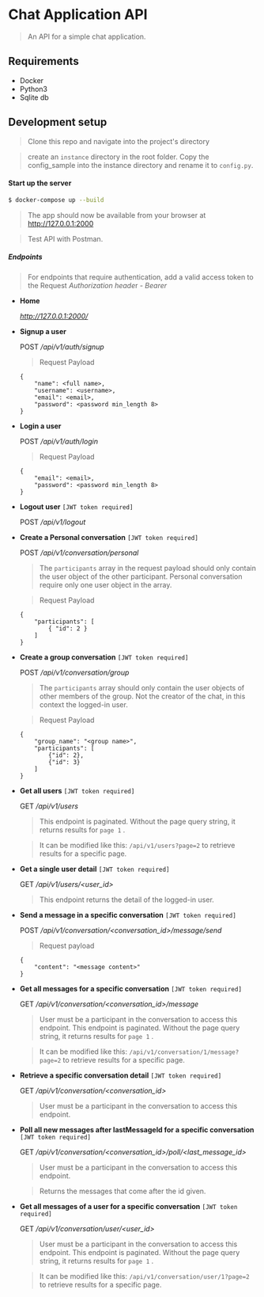 # Chat Application API

 > An API for a simple chat application.

## Requirements
 - Docker
 - Python3
 - Sqlite db

## Development setup

 > Clone this repo and navigate into the project's directory
 
 > create an `instance` directory in the root folder. 
 Copy the config_sample into the instance directory and rename it to `config.py`.


#### Start up the server

```bash
$ docker-compose up --build
```

 >  The app should now be available from your browser at http://127.0.0.1:2000

 > Test API with Postman.

##### Endpoints

 > For endpoints that require authentication, add a valid access token to the Request *Authorization heade*r - *Bearer <ACCESS TOKEN>*

- **Home**

     *http://127.0.0.1:2000/*

- **Signup a user**

   POST */api/v1/auth/signup*

    > Request Payload
     
    ```
    {
        "name": <full name>,
        "username": <username>,
        "email": <email>,
        "password": <password min_length 8>  
    }
    ```

-  **Login a user**

   POST */api/v1/auth/login*

    > Request Payload 
    
    ```
    {
        "email": <email>,
        "password": <password min_length 8>  
    }
    ```

- **Logout user** `[JWT token required]`

    POST */api/v1/logout*
    
- **Create a Personal conversation** `[JWT token required]`

    POST */api/v1/conversation/personal*
    
    > The `participants` array in the request payload should only contain the user object of the other participant.
    Personal conversation require only one user object in the array. 
    
    > Request Payload 
      
    ```
    {
        "participants": [
            { "id": 2 }
        ]
    }
    ```
    
- **Create a group conversation** `[JWT token required]`

    POST */api/v1/conversation/group*
    
    > The `participants` array should only contain the user objects of other members of the group. 
     Not the creator of the chat, in this context the logged-in user.
    
    > Request Payload
    
    ```
    {
	    "group_name": "<group name>",
	    "participants": [
		    {"id": 2}, 
		    {"id": 3}
	    ]
    }
    ```
    
- **Get all users** `[JWT token required]`

    GET */api/v1/users*
    
    > This endpoint is paginated. Without the page query string, it returns results for `page 1` .
    
    > It can be modified like this: `/api/v1/users?page=2` to retrieve results for a specific page.
 
 
 - **Get a single user detail** `[JWT token required]`

    GET */api/v1/users/<user_id>*
    
    > This endpoint returns the detail of the logged-in user.
 
    
- **Send a message in a specific conversation** `[JWT token required]`

    POST */api/v1/conversation/<conversation_id>/message/send*
    
    > Request payload 
    
    ```
    {
	    "content": "<message content>"
    }
    ```
    
- **Get all messages for a specific conversation** `[JWT token required]`

    GET */api/v1/conversation/<conversation_id>/message*
    
    > User must be a participant in the conversation to access this endpoint. This endpoint is paginated. 
    Without the page query string, it returns results for `page 1` .
    
    > It can be modified like this: `/api/v1/conversation/1/message?page=2` to retrieve results for a specific page.
    

- **Retrieve a specific conversation detail** `[JWT token required]`

    GET */api/v1/conversation/<conversation_id>*
    
    > User must be a participant in the conversation to access this endpoint.

    
- **Poll all new messages after lastMessageId for a specific conversation** `[JWT token required]`

    GET */api/v1/conversation/<conversation_id>/poll/<last_message_id>*
    
    > User must be a participant in the conversation to access this endpoint.
    
    > Returns the messages that come after the id given.

    
- **Get all messages of a user for a specific conversation** `[JWT token required]`

    GET */api/v1/conversation/user/<user_id>*
    
    > User must be a participant in the conversation to access this endpoint. This endpoint is paginated. 
    Without the page query string, it returns results for `page 1` .
    
    > It can be modified like this: `/api/v1/conversation/user/1?page=2` to retrieve results for a specific page.
       
  